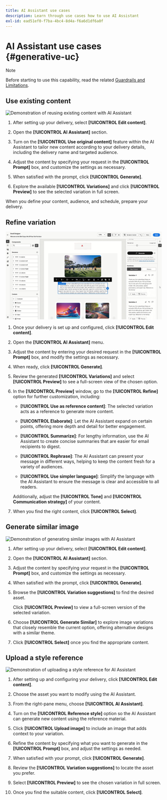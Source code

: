 ```yaml
---
title: AI Assistant use cases
description: Learn through use cases how to use AI Assistant
exl-id: ead51ef0-f7ba-4bc4-8d4a-f6a6d1df6a0f
---
```

# AI Assistant use cases {#generative-uc}

>[!NOTE]
>
>Before starting to use this capability, read the related [Guardrails and Limitations](generative-gs.md#generative-guardrails).

## Use existing content

![Demonstration of reusing existing content with AI Assistant](assets/do-not-localize/gen-ai-reuse-text.gif)

1. After setting up your delivery, select **[!UICONTROL Edit content]**.

1. Open the **[!UICONTROL AI Assistant]** section.

1. Turn on the **[!UICONTROL Use original content]** feature within the AI Assistant to tailor new content according to your delivery details, including the delivery name and targeted audience.

1. Adjust the content by specifying your request in the **[!UICONTROL Prompt]** box, and customize the settings as necessary.

1. When satisfied with the prompt, click **[!UICONTROL Generate]**.

1. Explore the available **[!UICONTROL Variations]** and click **[!UICONTROL Preview]** to see the selected variation in full screen.

When you define your content, audience, and schedule, prepare your delivery.

## Refine variation

![Demonstration of refining content variations with AI Assistant](assets/do-not-localize/gen-ai-variation.gif)

1. Once your delivery is set up and configured, click **[!UICONTROL Edit content]**.

1. Open the **[!UICONTROL AI Assistant]** menu.

1. Adjust the content by entering your desired request in the **[!UICONTROL Prompt]** box, and modify the settings as necessary.

1. When ready, click **[!UICONTROL Generate]**.

1. Review the generated **[!UICONTROL Variations]** and select **[!UICONTROL Preview]** to see a full-screen view of the chosen option.

1. In the **[!UICONTROL Preview]** window, go to the **[!UICONTROL Refine]** option for further customization, including:

    * **[!UICONTROL Use as reference content]**: The selected variation acts as a reference to generate more content.

    * **[!UICONTROL Elaborate]**: Let the AI Assistant expand on certain points, offering more depth and detail for better engagement.

    * **[!UICONTROL Summarize]**: For lengthy information, use the AI Assistant to create concise summaries that are easier for email recipients to digest.

    * **[!UICONTROL Rephrase]**: The AI Assistant can present your message in different ways, helping to keep the content fresh for a variety of audiences.

    * **[!UICONTROL Use simpler language]**: Simplify the language with the AI Assistant to ensure the message is clear and accessible to all readers.

    Additionally, adjust the **[!UICONTROL Tone]** and **[!UICONTROL Communication strategy]** of your content.

1. When you find the right content, click **[!UICONTROL Select]**.

## Generate similar image

![Demonstration of generating similar images with AI Assistant](assets/do-not-localize/uc-image-similar.gif)

1. After setting up your delivery, select **[!UICONTROL Edit content]**.

1. Open the **[!UICONTROL AI Assistant]** section.

1. Adjust the content by specifying your request in the **[!UICONTROL Prompt]** box, and customize the settings as necessary.

1. When satisfied with the prompt, click **[!UICONTROL Generate]**.

1. Browse the **[!UICONTROL Variation suggestions]** to find the desired asset.

    Click **[!UICONTROL Preview]** to view a full-screen version of the selected variation.

1. Choose **[!UICONTROL Generate Similar]** to explore image variations that closely resemble the current option, offering alternative designs with a similar theme.

1. Click **[!UICONTROL Select]** once you find the appropriate content.

## Upload a style reference

![Demonstration of uploading a style reference for AI Assistant](assets/do-not-localize/uc-image-reference.gif)

1. After setting up and configuring your delivery, click **[!UICONTROL Edit content]**.

1. Choose the asset you want to modify using the AI Assistant.

1. From the right-pane menu, choose **[!UICONTROL AI Assistant]**.

1. Turn on the **[!UICONTROL Reference style]** option so the AI Assistant can generate new content using the reference material.

1. Click **[!UICONTROL Upload image]** to include an image that adds context to your variation.

1. Refine the content by specifying what you want to generate in the **[!UICONTROL Prompt]** box, and adjust the settings as needed.

1. When satisfied with your prompt, click **[!UICONTROL Generate]**.

1. Review the **[!UICONTROL Variation suggestions]** to locate the asset you prefer.

1. Select **[!UICONTROL Preview]** to see the chosen variation in full screen.

1. Once you find the suitable content, click **[!UICONTROL Select]**.